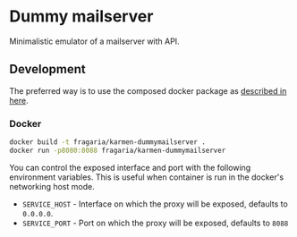 # Dummy mailserver

Minimalistic emulator of a mailserver with API.

## Development

The preferred way is to use the composed docker package as [described in here](../../README.md).

### Docker

```sh
docker build -t fragaria/karmen-dummymailserver .
docker run -p8080:8088 fragaria/karmen-dummymailserver
```

You can control the exposed interface and port with the following environment variables. This is useful when container is
run in the docker's networking host mode.

- `SERVICE_HOST` - Interface on which the proxy will be exposed, defaults to `0.0.0.0`. 
- `SERVICE_PORT` - Port on which the proxy will be exposed, defaults to `8088`
